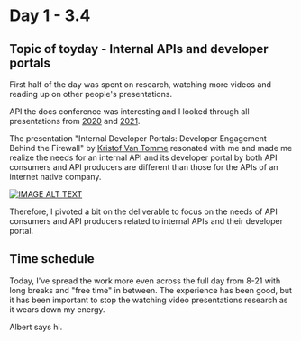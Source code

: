 # Day 1 - 3.4


## Topic of toyday - Internal APIs and developer portals
First half of the day was spent on research, watching more videos and reading up on other people's presentations. 

API the docs conference was interesting and I looked through all presentations from [2020](https://pronovix.com/event/api-docs-virtual-2020) and [2021](https://pronovix.com/event/api-docs-virtual-2021).

The presentation "Internal Developer Portals: Developer Engagement Behind the Firewall"  by [Kristof Van Tomme](https://twitter.com/kvantomme) resonated with me and made me realize the needs for an internal API and its developer portal by both API consumers and API producers are different than those for the APIs of an internet native company.

<div>
  <a href="https://www.youtube.com/watch?v=ycuroWQwF40"><img src="https://img.youtube.com/vi/ycuroWQwF40/0.jpg" alt="IMAGE ALT TEXT"></a>
</div>

Therefore, I pivoted a bit on the deliverable to focus on the needs of API consumers and API producers related to internal APIs and their developer portal.

## Time schedule
Today, I've spread the work more even across the full day from 8-21 with long breaks and "free time" in between. The experience has been good, but it has been important to stop the watching video presentations research as it wears down my energy.

Albert says hi.